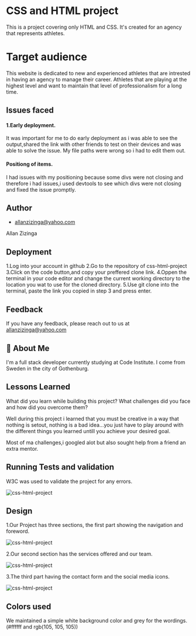  # CSS and HTML project

This is a project covering only HTML and CSS.
It's created for an agency that represents athletes.

# Target audience
This website is dedicated to new and experienced athletes that are intrested in having an agency to manage their career. Athletes that are playing at the highest level and want to maintain that level of professionalism for a long time.



## Issues faced

#### 1.Early deployment.
It was important for me to do early deployment as i was able to see the output,shared the link with other friends to test on their devices and was able to solve the issue. My file paths were wrong so i had to edit them out.



#### Positiong of items.

I had issues with my positioning because some divs were not closing and therefore i had issues,i used devtools to see which divs were not closing and fixed the issue promptly.


## Author

- [allanzizinga@yahoo.com](https://www.github.com/octokatherine)

Allan Zizinga


## Deployment
1.Log into your account in github
2.Go to the repository of css-html-project
3.Click on the code button,and copy your preffered clone link.
4.Oppen the terminal in your code editor and change the current working directory to the location you wat to use for the cloned directory.
5.Use git clone into the terminal, paste the link you copied in step 3 and press enter.

## Feedback

If you have any feedback, please reach out to us at allanzizinga@yahoo.com


## 🚀 About Me
I'm a full stack developer currently studying at Code Institute.
I come from Sweden in the city of Gothenburg.

## Lessons Learned

What did you learn while building this project? What challenges did you face and how did you overcome them?

Well during this project i learned that you must be creative in a way that nothing is setout, nothing is a bad idea...you just have to play around with the different things you learned untill you achieve your desired goal.

Most of ma challenges,i googled alot but also sought help from a friend  an extra mentor.


## Running Tests and validation
 W3C was used to validate the project for any errors.

![css-html-project](https://allano256.github.io/css-html-project/assets/images/validation.png)

## Design
1.Our Project has three sections, the first part showing  the navigation and foreword.

![css-html-project](https://allano256.github.io/css-html-project/assets/images/top.png)

2.Our second section has the services offered and our team.

![css-html-project](https://allano256.github.io/css-html-project/assets/images/middle.png)

3.The third part having the contact form and the social media icons.

![css-html-project](https://allano256.github.io/css-html-project/assets/images/bottom.png)

## Colors used

We maintained a simple white background color and grey for the wordings. (#ffffff and rgb(105, 105, 105))



